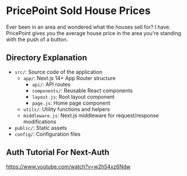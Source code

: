 # PricePoint Sold House Prices

Ever been in an area and wondered what the houses sell for? I have. PricePoint gives you the average house price in the area you're standing with the push of a button.

## Directory Explanation

- `src/`: Source code of the application
  - `app/`: Next.js 14+ App Router structure
    - `api/`: API routes
    - `components/`: Reusable React components
    - `layout.js`: Root layout component
    - `page.js`: Home page component
  - `utils/`: Utility functions and helpers
  - `middleware.js`: Next.js middleware for request/response modifications
- `public/`: Static assets
- `config/`: Configuration files

## Auth Tutorial For Next-Auth

https://www.youtube.com/watch?v=w2h54xz6Ndw
